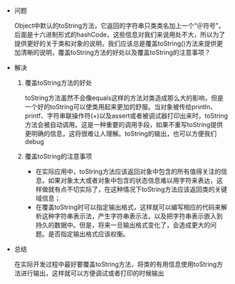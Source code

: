 - 问题

  Object中默认的toString方法，它返回的字符串只类类名加上一个“＠符号”，后面是十六进制形式的hashCode，这些信息对我们来说用处不大，所以为了提供更好的关于类和对象的说明，我们应该总是覆盖toString()方法来提供更加清晰的说明，覆盖toString方法的好处以及覆盖toString的注意事项？

- 解决

  1. 覆盖toString方法的好处

     toString方法虽然不会像equals这样的方法对类造成那么大的影响，但是一个好的toString可以使类用起来更加的舒服。当对象被传给println、printf、字符串联操作符(+)以及assert或者被调试器打印出来时，toString方法会被自动调用。这是一种重要的调用手段，如果不重写toString提供更明确的信息，这将很难让人理解。toString的输出，也可以方便我们debug

  2. 覆盖toString的注意事项

     - 在实际应用中，toString方法应该返回对象中包含的所有值得关注的信息，如果对象太大或者对象中包含的状态信息难以用字符来表达，这样做就有点不切实际了，在这种情况下toString方法应该返回类的关键域信息；
     - 在覆盖toString时可以指定输出格式，这样就可以编写相应的代码来解析这种字符串表示法，产生字符串表示法，以及把字符串表示嵌入到持久的数据中。但是，将来一旦输出格式变化了，会造成更大的问题。是否指定输出格式应该权衡。

- 总结

  在实际开发过程中最好要覆盖toString方法，将类的有用信息使用toString方法进行输出，这样就可以方便调试或者打印的时候输出